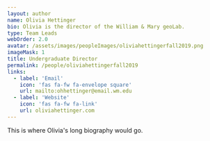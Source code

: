 ```yaml
---
layout: author
name: Olivia Hettinger
bio: Olivia is the director of the William & Mary geoLab.
type: Team Leads
webOrder: 2.0
avatar: /assets/images/peopleImages/oliviahettingerfall2019.png
imageMask: 1
title: Undergraduate Director
permalink: /people/oliviahettingerfall2019
links:
  - label: 'Email'
    icon: 'fas fa-fw fa-envelope square'
    url: mailto:ohhettinger@email.wm.edu
  - label: 'Website'
    icon: 'fas fa-fw fa-link'
    url: oliviahettinger.com
---
```

This is where Olivia's long biography would go.